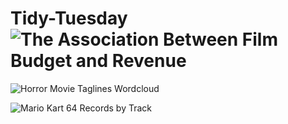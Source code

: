 # Tidy-Tuesday![The Association Between Film Budget and Revenue](https://github.com/J-W-5/Tidy-Tuesday/assets/129812797/c4f12275-fa98-4e5a-88e3-655f0c23577d)

![Horror Movie Taglines Wordcloud](https://github.com/J-W-5/Tidy-Tuesday/assets/129812797/0caab970-4a3f-4718-8893-f27091e6d530)

![Mario Kart 64 Records by Track](https://github.com/J-W-5/Tidy-Tuesday/assets/129812797/60c16618-3ad8-4d95-90a7-15b0c120e559)
